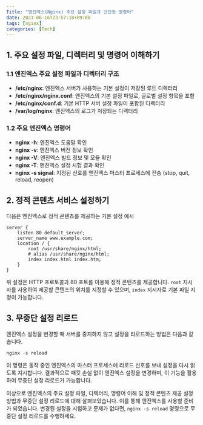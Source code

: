 ```yaml
---
Title: "엔진엑스(Nginx) 주요 설정 파일과 간단한 명령어"
date: 2023-06-16T23:57:18+09:00
tags: [nginx]
categories: [Tech]
---
```


## 1. 주요 설정 파일, 디렉터리 및 명령어 이해하기

### 1.1 엔진엑스 주요 설정 파일과 디렉터리 구조

- **/etc/nginx**: 엔진엑스 서버가 사용하는 기본 설정이 저장된 루트 디렉터리
- **/etc/nginx/nginx.conf**: 엔진엑스의 기본 설정 파일로, 글로벌 설정 항목을 포함
- **/etc/nginx/conf.d**: 기본 HTTP 서버 설정 파일이 포함된 디렉터리
- **/var/log/nginx**: 엔진엑스의 로그가 저장되는 디렉터리

### 1.2 주요 엔진엑스 명령어

- **nginx -h**: 엔진엑스 도움말 확인
- **nginx -v**: 엔진엑스 버전 정보 확인
- **nginx -V**: 엔진엑스 빌드 정보 및 모듈 확인
- **nginx -T**: 엔진엑스 설정 시험 결과 확인
- **nginx -s signal**: 지정된 신호를 엔진엑스 마스터 프로세스에 전송 (stop, quit, reload, reopen)

## 2. 정적 콘텐츠 서비스 설정하기

다음은 엔진엑스로 정적 콘텐츠를 제공하는 기본 설정 예시

```
server {
    listen 80 default_server;
    server_name www.example.com;
    location / {
        root /usr/share/nginx/html;
        # alias /usr/share/nginx/html;
        index index.html index.htm;
    }
}
```

위 설정은 HTTP 프로토콜과 80 포트를 이용해 정적 콘텐츠를 제공합니다. `root` 지시자를 사용하여 제공할 콘텐츠의 위치를 지정할 수 있으며, `index` 지시자로 기본 파일 지정이 가능합니다.

## 3. 무중단 설정 리로드

엔진엑스 설정을 변경할 때 서버를 중지하지 않고 설정을 리로드하는 방법은 다음과 같습니다.

```
nginx -s reload
```

이 명령은 동작 중인 엔진엑스의 마스터 프로세스에 리로드 신호를 보내 설정을 다시 읽도록 지시합니다. 결과적으로 패킷 손실 없이 엔진엑스 설정을 변경하며, 이 기능을 활용하여 무중단 설정 리로드가 가능합니다. 

이상으로 엔진엑스의 주요 설정 파일, 디렉터리, 명령어 이해 및 정적 콘텐츠 제공 설정 방법과 무중단 설정 리로드에 대해 살펴보았습니다. 이를 통해 엔진엑스를 사용할 준비가 되었습니다. 변경된 설정을 시험하고 문제가 없다면, `nginx -s reload` 명령으로 무중단 설정 리로드를 수행하세요.